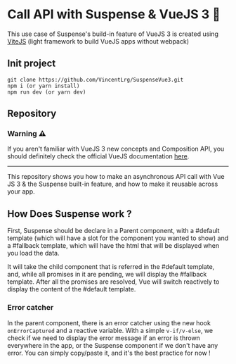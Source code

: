 # Call API with Suspense & VueJS 3 📡

This use case of Suspense's build-in feature of VueJS 3 is created using [ViteJS](https://github.com/vitejs/vite) (light framework to build VueJS apps without webpack)

## Init project

    git clone https://github.com/VincentLrg/SuspenseVue3.git
    npm i (or yarn install)
    npm run dev (or yarn dev)

## Repository

### Warning ⚠︎
If you aren't familiar with VueJS 3 new concepts and Composition API, you should definitely check the official VueJS documentation [here](https://v3.vuejs.org/guide/introduction.html).

---

This repository shows you how to make an asynchronous API call with Vue JS 3 & the Suspense built-in feature, and how to make it reusable across your app.

## How Does Suspense work ?

First, Suspense should be declare in a Parent component, with a #default template (which will have a slot for the component you wanted to show) and a #fallback template, which will have the html that will be displayed when you load the data.

It will take the child component that is referred in the #default template, and, while all promises in it are pending, we will display the #fallback template. After all the promises are resolved, Vue will switch reactively to display the content of the #default template.

### Error catcher
In the parent component, there is an error catcher using the new hook `onErrorCaptured` and a reactive variable. With a simple `v-if/v-else`, we check if we need to display the error message if an error is thrown everywhere in the app, or the Suspense component if we don't have any error.
You can simply copy/paste it, and it's the best practice for now ! 